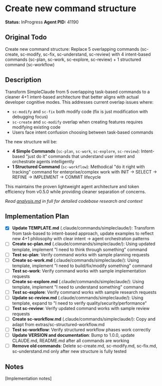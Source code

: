 # Create new command structure

**Status:** InProgress
**Agent PID:** 41190

## Original Todo

Create new command structure: Replace 5 overlapping commands (sc-create, sc-modify, sc-fix, sc-understand, sc-review) with 4 intent-based commands (sc-plan, sc-work, sc-explore, sc-review) + 1 structured command (sc-workflow)

## Description

Transform SimpleClaude from 5 overlapping task-based commands to a cleaner 4+1 intent-based architecture that better aligns with actual developer cognitive modes. This addresses current overlap issues where:

- `sc-modify` and `sc-fix` both modify code (fix is just modification with debugging focus)  
- `sc-create` and `sc-modify` overlap when creating features requires modifying existing code
- Users face intent confusion choosing between task-based commands

The new structure will be:
- **4 Simple Commands** (`sc-plan`, `sc-work`, `sc-explore`, `sc-review`): Intent-based "just do it" commands that understand user intent and orchestrate agents intelligently
- **1 Structured Command** (`sc-workflow`): Methodical "do it right with tracking" command for enterprise/complex work with INIT → SELECT → REFINE → IMPLEMENT → COMMIT lifecycle

This maintains the proven lightweight agent architecture and token efficiency from v0.5.0 while providing cleaner separation of concerns.

_Read [analysis.md](./analysis.md) in full for detailed codebase research and context_

## Implementation Plan

- [x] **Update TEMPLATE.md** (.claude/commands/simpleclaude/): Transform from task-based to intent-based approach, update examples to reflect new 4+1 philosophy with clear intent → agent orchestration patterns
- [ ] **Create sc-plan.md** (.claude/commands/simpleclaude/): Using updated template, implement "I need to think through something" command
- [ ] **Test sc-plan**: Verify command works with sample planning requests
- [ ] **Create sc-work.md** (.claude/commands/simpleclaude/): Using template, implement "I need to build/fix/modify something" command  
- [ ] **Test sc-work**: Verify command works with sample implementation requests
- [ ] **Create sc-explore.md** (.claude/commands/simpleclaude/): Using template, implement "I need to understand something" command
- [ ] **Test sc-explore**: Verify command works with sample research requests
- [ ] **Update sc-review.md** (.claude/commands/simpleclaude/): Using template, expand to "I need to verify quality/security/performance"
- [ ] **Test sc-review**: Verify updated command works with sample review requests
- [ ] **Create sc-workflow.md** (.claude/commands/simpleclaude/): Copy and adapt from extras/sc-structured-workflow.md
- [ ] **Test sc-workflow**: Verify structured workflow phases work correctly
- [ ] **Update VERSION and documentation**: Bump to 1.0.0, update CLAUDE.md, README.md after all commands are working
- [ ] **Remove old commands**: Delete sc-create.md, sc-modify.md, sc-fix.md, sc-understand.md only after new structure is fully tested

## Notes

[Implementation notes]
